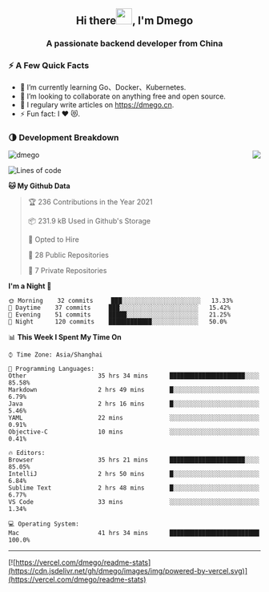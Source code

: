 <h2 align="center">Hi there<img src="https://cdn.jsdelivr.net/gh/dmego/images/img/Hi.gif" height="32" />, I'm Dmego </h2>
<h3 align="center">A passionate backend developer from China</h3>

### ⚡️ A Few Quick Facts

<ul>
    <li> 🌱 I’m currently learning Go、Docker、Kubernetes.</li>
    <li> 👯 I’m looking to collaborate on anything free and open source.</li>
    <li> 📝 I regulary write articles on <a href="https://dmego.cn">https://dmego.cn</a>.</li>
    <li> ⚡ Fun fact: I ❤️ 😻.</li>
</ul>

### 🌗 Development Breakdown

<img src="https://komarev.com/ghpvc/?username=dmego" alt="dmego" />

<img align="right" src="https://readme-stats-dmego.vercel.app/api?username=dmego&show_icons=true&icon_color=1573B3&hide_title=true&text_color=718096&bg_color=00000000&hide_border=true"/>

<!--START_SECTION:waka-->
![Lines of code](https://img.shields.io/badge/From%20Hello%20World%20I%27ve%20Written-240401%20lines%20of%20code-blue)

**🐱 My Github Data** 

> 🏆 236 Contributions in the Year 2021
 > 
> 📦 231.9 kB Used in Github's Storage 
 > 
> 💼 Opted to Hire
 > 
> 📜 28 Public Repositories 
 > 
> 🔑 7 Private Repositories  
 > 
**I'm a Night 🦉** 

```text
🌞 Morning    32 commits     ███░░░░░░░░░░░░░░░░░░░░░░   13.33% 
🌆 Daytime    37 commits     ███░░░░░░░░░░░░░░░░░░░░░░   15.42% 
🌃 Evening    51 commits     █████░░░░░░░░░░░░░░░░░░░░   21.25% 
🌙 Night      120 commits    ████████████░░░░░░░░░░░░░   50.0%

```


📊 **This Week I Spent My Time On** 

```text
⌚︎ Time Zone: Asia/Shanghai

💬 Programming Languages: 
Other                    35 hrs 34 mins      █████████████████████░░░░   85.58% 
Markdown                 2 hrs 49 mins       █░░░░░░░░░░░░░░░░░░░░░░░░   6.79% 
Java                     2 hrs 16 mins       █░░░░░░░░░░░░░░░░░░░░░░░░   5.46% 
YAML                     22 mins             ░░░░░░░░░░░░░░░░░░░░░░░░░   0.91% 
Objective-C              10 mins             ░░░░░░░░░░░░░░░░░░░░░░░░░   0.41%

🔥 Editors: 
Browser                  35 hrs 21 mins      █████████████████████░░░░   85.05% 
IntelliJ                 2 hrs 50 mins       █░░░░░░░░░░░░░░░░░░░░░░░░   6.84% 
Sublime Text             2 hrs 48 mins       █░░░░░░░░░░░░░░░░░░░░░░░░   6.77% 
VS Code                  33 mins             ░░░░░░░░░░░░░░░░░░░░░░░░░   1.34%

💻 Operating System: 
Mac                      41 hrs 34 mins      █████████████████████████   100.0%

```


<!--END_SECTION:waka-->

---

[![https://vercel.com/dmego/readme-stats](https://cdn.jsdelivr.net/gh/dmego/images/img/powered-by-vercel.svg)](https://vercel.com/dmego/readme-stats)

